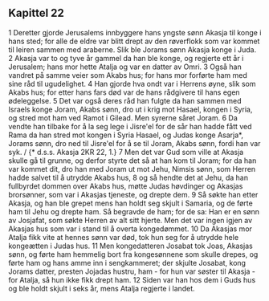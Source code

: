## Kapittel 22

1 Deretter gjorde Jerusalems innbyggere hans yngste sønn Akasja til konge i hans sted; for alle de eldre var blitt drept av den røverflokk som var kommet til leiren sammen med araberne. Slik ble Jorams sønn Akasja konge i Juda.
2 Akasja var to og tyve år gammel da han ble konge, og regjerte ett år i Jerusalem; hans mor hette Atalja og var en datter av Omri.
3 Også han vandret på samme veier som Akabs hus; for hans mor forførte ham med sine råd til ugudelighet.
4 Han gjorde hva ondt var i Herrens øyne, slik som Akabs hus; for etter hans fars død var de hans rådgivere til hans egen ødeleggelse.
5 Det var også deres råd han fulgte da han sammen med Israels konge Joram, Akabs sønn, dro ut i krig mot Hasael, kongen i Syria, og stred mot ham ved Ramot i Gilead. Men syrerne såret Joram.
6 Da vendte han tilbake for å la seg lege i Jisre'el for de sår han hadde fått ved Rama da han stred mot kongen i Syria Hasael, og Judas konge Asarja*, Jorams sønn, dro ned til Jisre'el for å se til Joram, Akabs sønn, fordi han var syk. / {* d.s.s. Akasja 2KR 22, 1.}
7 Men det var Gud som ville at Akasja skulle gå til grunne, og derfor styrte det så at han kom til Joram; for da han var kommet dit, dro han med Joram ut mot Jehu, Nimsis sønn, som Herren hadde salvet til å utrydde Akabs hus,
8 og så hendte det at Jehu, da han fullbyrdet dommen over Akabs hus, møtte Judas høvdinger og Akasjas brorsønner, som var i Akasjas tjeneste, og drepte dem.
9 Så søkte han etter Akasja, og han ble grepet mens han holdt seg skjult i Samaria, og de førte ham til Jehu og drepte ham. Så begravde de ham; for de sa: Han er en sønn av Josjafat, som søkte Herren av alt sitt hjerte. Men det var ingen igjen av Akasjas hus som var i stand til å overta kongedømmet.
10 Da Akasjas mor Atalja fikk vite at hennes sønn var død, tok hun seg for å utrydde hele kongeætten i Judas hus.
11 Men kongedatteren Josabat tok Joas, Akasjas sønn, og førte ham hemmelig bort fra kongesønnene som skulle drepes, og førte ham og hans amme inn i sengkammeret; der skjulte Josabat, kong Jorams datter, presten Jojadas hustru, ham - for hun var søster til Akasja - for Atalja, så hun ikke fikk drept ham.
12 Siden var han hos dem i Guds hus og ble holdt skjult i seks år, mens Atalja regjerte i landet.

